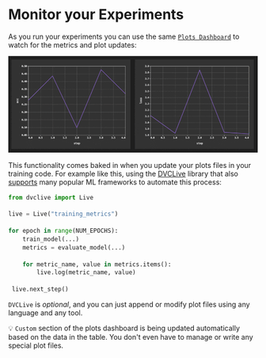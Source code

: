 # Monitor your Experiments

As you run your experiments you can use the same
[`Plots Dashboard`](command:dvc.showPlots) to watch for the metrics and plot
updates:

<p align="center">
  <img src="images/live-plots-updates.gif"
       alt="Live Metric Updates" />
</p>

This functionality comes baked in when you update your plots files in your
training code. For example like this, using the
[DVCLive](https://dvc.org/doc/dvclive) library that also
[supports](https://dvc.org/doc/dvclive/ml-frameworks) many popular ML frameworks
to automate this process:

```python
from dvclive import Live

live = Live("training_metrics")

for epoch in range(NUM_EPOCHS):
    train_model(...)
    metrics = evaluate_model(...)

    for metric_name, value in metrics.items():
        live.log(metric_name, value)

 live.next_step()
```

`DVCLive` is _optional_, and you can just append or modify plot files using any
language and any tool.

💡 `Custom` section of the plots dashboard is being updated automatically based
on the data in the table. You don't even have to manage or write any special
plot files.

